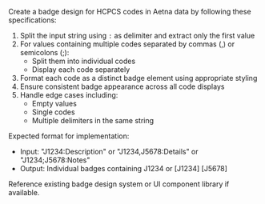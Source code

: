 Create a badge design for HCPCS codes in Aetna data by following these specifications:

1. Split the input string using `:` as delimiter and extract only the first value
2. For values containing multiple codes separated by commas (,) or semicolons (;):
   - Split them into individual codes
   - Display each code separately
3. Format each code as a distinct badge element using appropriate styling
4. Ensure consistent badge appearance across all code displays
5. Handle edge cases including:
   - Empty values
   - Single codes
   - Multiple delimiters in the same string

Expected format for implementation:
- Input: "J1234:Description" or "J1234,J5678:Details" or "J1234;J5678:Notes"
- Output: Individual badges containing J1234 or [J1234] [J5678]

Reference existing badge design system or UI component library if available.